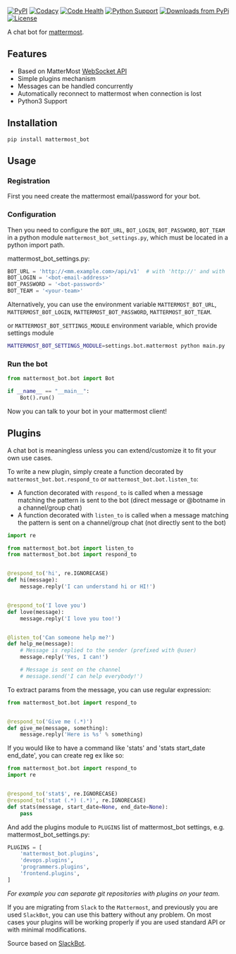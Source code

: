 [![PyPI](https://badge.fury.io/py/mattermost_bot.svg)](https://pypi.python.org/pypi/mattermost_bot)
[![Codacy](https://api.codacy.com/project/badge/grade/b06f3af1d8a04c6faa9a76a4ae3cb483)](https://www.codacy.com/app/gotlium/mattermost_bot)
[![Code Health](https://landscape.io/github/LPgenerator/mattermost_bot/master/landscape.svg?style=flat)](https://landscape.io/github/LPgenerator/mattermost_bot/master)
[![Python Support](https://img.shields.io/badge/python-2.7,3.5-blue.svg)](https://pypi.python.org/pypi/mattermost_bot/)
[![Downloads from PyPi](https://img.shields.io/pypi/dm/mattermost_bot.svg)](https://pypi.python.org/pypi/mattermost_bot/)
[![License](https://img.shields.io/badge/license-MIT-green.svg)](https://pypi.python.org/pypi/mattermost_bot/)

A chat bot for [mattermost](http://www.mattermost.org).

## Features

* Based on MatterMost [WebSocket API](https://github.com/mattermost/platform)
* Simple plugins mechanism
* Messages can be handled concurrently
* Automatically reconnect to mattermost when connection is lost
* Python3 Support

## Installation

```
pip install mattermost_bot
```

## Usage

### Registration

First you need create the mattermost email/password for your bot.

### Configuration

Then you need to configure the `BOT_URL`, `BOT_LOGIN`, `BOT_PASSWORD`, `BOT_TEAM` in a python module
`mattermost_bot_settings.py`, which must be located in a python import path.


mattermost_bot_settings.py:

```python
BOT_URL = 'http://<mm.example.com>/api/v1'  # with 'http://' and with '/api/v1' path
BOT_LOGIN = '<bot-email-address>'
BOT_PASSWORD = '<bot-password>'
BOT_TEAM = '<your-team>'
```

Alternatively, you can use the environment variable `MATTERMOST_BOT_URL`,
`MATTERMOST_BOT_LOGIN`, `MATTERMOST_BOT_PASSWORD`, `MATTERMOST_BOT_TEAM`.

or `MATTERMOST_BOT_SETTINGS_MODULE` environment variable, which provide settings module

```bash
MATTERMOST_BOT_SETTINGS_MODULE=settings.bot.mattermost python main.py
```


### Run the bot

```python
from mattermost_bot.bot import Bot

if __name__ == "__main__":
    Bot().run()
```

Now you can talk to your bot in your mattermost client!

## Plugins

A chat bot is meaningless unless you can extend/customize it to fit your own use cases.

To write a new plugin, simply create a function decorated by `mattermost_bot.bot.respond_to` or `mattermost_bot.bot.listen_to`:

- A function decorated with `respond_to` is called when a message matching the pattern is sent to the bot (direct message or @botname in a channel/group chat)
- A function decorated with `listen_to` is called when a message matching the pattern is sent on a channel/group chat (not directly sent to the bot)

```python
import re

from mattermost_bot.bot import listen_to
from mattermost_bot.bot import respond_to


@respond_to('hi', re.IGNORECASE)
def hi(message):
    message.reply('I can understand hi or HI!')


@respond_to('I love you')
def love(message):
    message.reply('I love you too!')


@listen_to('Can someone help me?')
def help_me(message):
    # Message is replied to the sender (prefixed with @user)
    message.reply('Yes, I can!')

    # Message is sent on the channel
    # message.send('I can help everybody!')
```

To extract params from the message, you can use regular expression:
```python
from mattermost_bot.bot import respond_to


@respond_to('Give me (.*)')
def give_me(message, something):
    message.reply('Here is %s' % something)
```

If you would like to have a command like 'stats' and 'stats start_date end_date', you can create reg ex like so:

```python
from mattermost_bot.bot import respond_to
import re


@respond_to('stat$', re.IGNORECASE)
@respond_to('stat (.*) (.*)', re.IGNORECASE)
def stats(message, start_date=None, end_date=None):
    pass
```


And add the plugins module to `PLUGINS` list of mattermost_bot settings, e.g. mattermost_bot_settings.py:

```python
PLUGINS = [
    'mattermost_bot.plugins',
    'devops.plugins',
    'programmers.plugins',
    'frontend.plugins',
]
```
*For example you can separate git repositories with plugins on your team.*


If you are migrating from `Slack` to the `Mattermost`, and previously you are used `SlackBot`,
you can use this battery without any problem. On most cases your plugins will be working properly
if you are used standard API or with minimal modifications.


Source based on [SlackBot](https://github.com/lins05/slackbot).
